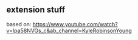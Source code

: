 ## extension stuff

based on: https://www.youtube.com/watch?v=Ipa58NVGs_c&ab_channel=KyleRobinsonYoung
